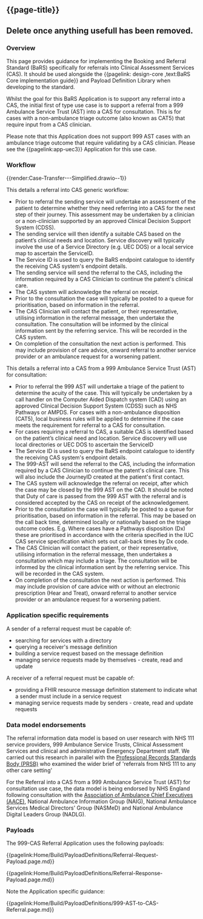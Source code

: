 ## {{page-title}}

## Delete once anything usefull has been removed.

### Overview
This page provides guidance for implementing the Booking and Referral Standard (BaRS) specifically for referrals into Clinical Assessment Services (CAS). It should be used alongside the {{pagelink: design-core ,text:BaRS Core implementation guide}} and Payload Definition Library when developing to the standard.

Whilst the goal for this BaRS Application is to support any referral into a CAS, the initial first of type use case is to support a referral from a 999 Ambulance Service Trust (AST) into a CAS for consultation. This is for cases with a non-ambulance triage outcome (also known as CAT5) that require input from a CAS clinician.

Please note that this Application does not support 999 AST cases with an ambulance triage outcome that require validating by a CAS clinician. Please see the {{pagelink:app-uec3}} Application for this use case.

### Workflow

{{render:Case-Transfer---Simplified.drawio--1}}

This details a referral into CAS generic workflow: 

- Prior to referral the sending service will undertake an assessment of the patient to determine whether they need referring into a CAS for the next step of their journey. This assessment may be undertaken by a clinician or a non-clinician supported by an approved Clinical Decision Support System (CDSS). 
- The sending service will then identify a suitable CAS based on the patient’s clinical needs and location. Service discovery will typically involve the use of a Service Directory (e.g. UEC DOS) or a local service map to ascertain the ServiceID.
- The Service ID is used to query the BaRS endpoint catalogue to identify the receiving CAS system's endpoint details.
- The sending service will send the referral to the CAS, including the information required by a CAS Clinician to continue the patent's clinical care.
- The CAS system will acknowledge the referral on receipt.
- Prior to the consultation the case will typically be posted to a queue for prioritisation, based on information in the referral.
- The CAS Clinician will contact the patient, or their representative, utilising information in the referral message, then undertake the consultation. The consultation will be informed by the clinical information sent by the referring service. This will be recorded in the CAS system.
- On completion of the consultation the next action is performed. This may include provision of care advice, onward referral to another service provider or an ambulance request for a worsening patient.

This details a referral into a CAS from a 999 Ambulance Service Trust (AST) for consultation:

- Prior to referral the 999 AST will undertake a triage of the patient to determine the acuity of the case. This will typically be undertaken by a call handler on the Computer Aided Dispatch system (CAD) using an approved Clinical Decision Support System (CDSS) such as NHS Pathways or AMPDS. For cases with a non-ambulance disposition (CAT5), local business rules will be applied to determine if the case meets the requirement for referral to a CAS for consultation.
- For cases requiring a referral to CAS, a suitable CAS is identified based on the patient’s clinical need and location. Service discovery will use local directories or UEC DOS to ascertain the ServiceID
- The Service ID is used to query the BaRS endpoint catalogue to identify the receiving CAS system's endpoint details.
- The 999-AST will send the referral to the CAS, including the information required by a CAS Clinician to continue the patent's clinical care. This will also include the JourneyID created at the patient's first contact.
- The CAS system will acknowledge the referral on receipt, after which the case may be closed by the 999 AST on the CAD. It should be noted that Duty of care is passed from the 999 AST with the referral and is considered accepted by the CAS on receipt of the acknowledgement.
- Prior to the consultation the case will typically be posted to a queue for prioritisation, based on information in the referral. This may be based on the call back time, determined locally or nationally based on the triage outcome codes. E.g. Where cases have a Pathways disposition (Dx) these are prioritised in accordance with the criteria specified in the IUC CAS service specification which sets out call-back times by Dx code.
- The CAS Clinician will contact the patient, or their representative, utilising information in the referral message, then undertakes a consultation which may include a triage. The consultation will be informed by the clinical information sent by the referring service. This will be recorded in the CAS system.
- On completion of the consultation the next action is performed. This may include provision of care advice with or without an electronic prescription (Hear and Treat), onward referral to another service provider or an ambulance request for a worsening patient.

### Application specific requirements

 A sender of a referral request must be capable of:

- searching for services with a directory    
- querying a receiver's message definition
- building a service request based on the message definition
- managing service requests made by themselves - create, read and update

A receiver of a referral request must be capable of:

- providing a FHIR resource message definition statement to indicate what a sender must include in a service request 
- managing service requests made by senders - create, read and update requests

### Data model endorsements

The referral information data model is based on user research with NHS 111 service providers, 999 Ambulance Service Trusts, Clinical Assessment Services and clinical and administrative Emergency Department staff.  We carried out this research in parallel with the [Professional Records Standards Body (PRSB)](https://theprsb.org/) who examined the wider brief of 'referrals from NHS 111 to any other care setting' 

For the  Referral into a CAS from a 999 Ambulance Service Trust (AST) for consultation use case, the data model is being endorsed by NHS England following consultation with the [Association of Ambulance Chief Executives (AACE)](https://aace.org.uk/),  National Ambulance Information Group (NAIG), National Ambulance Services Medical Directors' Group (NASMeD) and National Ambulance Digital Leaders Group (NADLG). 


### Payloads

The 999-CAS Referral Application uses the following payloads:

{{pagelink:Home/Build/PayloadDefinitions/Referral-Request-Payload.page.md}}

{{pagelink:Home/Build/PayloadDefinitions/Referral-Response-Payload.page.md}}

Note the Application specific guidance:

{{pagelink:Home/Build/PayloadDefinitions/999-AST-to-CAS-Referral.page.md}}